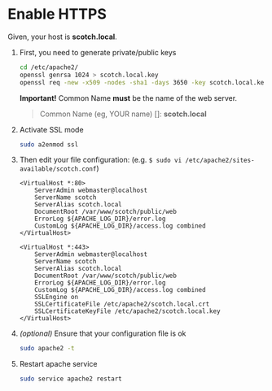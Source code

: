 # Enable HTTPS

Given, your host is **scotch.local**.

1. First, you need to generate private/public keys

    ```sh
    cd /etc/apache2/
    openssl genrsa 1024 > scotch.local.key
    openssl req -new -x509 -nodes -sha1 -days 3650 -key scotch.local.key -out scotch.local.crt -config /etc/ssl/openssl.cnf
    ```

    **Important!** Common Name **must** be the name of the web server.
    > Common Name (eg, YOUR name) []: **scotch.local**


2. Activate SSL mode

    ```sh
    sudo a2enmod ssl
    ```

3. Then edit your file configuration: (e.g. `$ sudo vi /etc/apache2/sites-available/scotch.conf`)

    ```
    <VirtualHost *:80>
        ServerAdmin webmaster@localhost
        ServerName scotch
        ServerAlias scotch.local
        DocumentRoot /var/www/scotch/public/web
        ErrorLog ${APACHE_LOG_DIR}/error.log
        CustomLog ${APACHE_LOG_DIR}/access.log combined
    </VirtualHost>

    <VirtualHost *:443>
        ServerAdmin webmaster@localhost
        ServerName scotch
        ServerAlias scotch.local
        DocumentRoot /var/www/scotch/public/web
        ErrorLog ${APACHE_LOG_DIR}/error.log
        CustomLog ${APACHE_LOG_DIR}/access.log combined
        SSLEngine on
        SSLCertificateFile /etc/apache2/scotch.local.crt
        SSLCertificateKeyFile /etc/apache2/scotch.local.key
    </VirtualHost>
    ```

4. *(optional)* Ensure that your configuration file is ok

    ```sh
    sudo apache2 -t
    ```

5. Restart apache service

    ```sh
    sudo service apache2 restart
    ```
